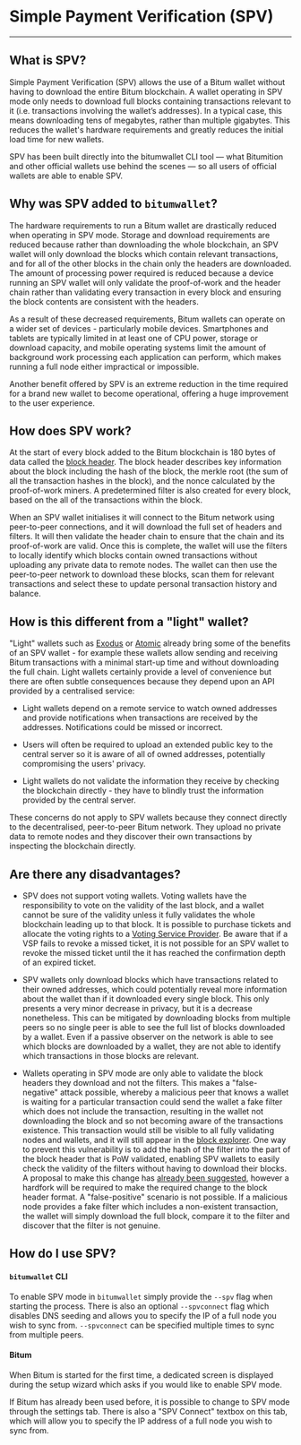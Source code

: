 # Simple Payment Verification (SPV)

---

## What is SPV?

Simple Payment Verification (SPV) allows the use of a Bitum wallet without having to download the entire Bitum blockchain. A wallet operating in SPV mode only needs to download full blocks containing transactions relevant to it (i.e. transactions involving the wallet’s addresses). In a typical case, this means downloading tens of megabytes, rather than multiple gigabytes. This reduces the wallet's hardware requirements and greatly reduces the initial load time for new wallets.

SPV has been built directly into the bitumwallet CLI tool — what Bitumition and other official wallets use behind the scenes — so all users of official wallets are able to enable SPV.

## Why was SPV added to `bitumwallet`?

The hardware requirements to run a Bitum wallet are drastically reduced when operating in SPV mode. Storage and download requirements are reduced because rather than downloading the whole blockchain, an SPV wallet will only download the blocks which contain relevant transactions, and for all of the other blocks in the chain only the headers are downloaded. The amount of processing power required is reduced because a device running an SPV wallet will only validate the proof-of-work and the header chain rather than validating every transaction in every block and ensuring the block contents are consistent with the headers.

As a result of these decreased requirements, Bitum wallets can operate on a wider set of devices - particularly mobile devices. Smartphones and tablets are typically limited in at least one of CPU power, storage or download capacity, and mobile operating systems limit the amount of background work processing each application can perform, which makes running a full node either impractical or impossible.

Another benefit offered by SPV is an extreme reduction in the time required for a brand new wallet to become operational, offering a huge improvement to the user experience.

## How does SPV work?

At the start of every block added to the Bitum blockchain is 180 bytes of data called the [block header](../advanced/block-header-specifications.md). The block header describes key information about the block including the hash of the block, the merkle root (the sum of all the transaction hashes in the block), and the nonce calculated by the proof-of-work miners. A predetermined filter is also created for every block, based on the all of the transactions within the block.

When an SPV wallet initialises it will connect to the Bitum network using peer-to-peer connections, and it will download the full set of headers and filters. It will then validate the header chain to ensure that the chain and its proof-of-work are valid. Once this is complete, the wallet will use the filters to locally identify which blocks contain owned transactions without uploading any private data to remote nodes. The wallet can then use the peer-to-peer network to download these blocks, scan them for relevant transactions and select these to update personal transaction history and balance.

## How is this different from a "light" wallet?

"Light" wallets such as [Exodus](https://www.exodus.io/) or [Atomic](https://atomicwallet.io/) already bring some of the benefits of an SPV wallet - for example these wallets allow sending and receiving Bitum transactions with a minimal start-up time and without downloading the full chain. Light wallets certainly provide a level of convenience but there are often subtle consequences because they depend upon an API provided by a centralised service:

- Light wallets depend on a remote service to watch owned addresses and provide notifications when transactions are received by the addresses. Notifications could be missed or incorrect.

- Users will often be required to upload an extended public key to the central server so it is aware of all of owned addresses, potentially compromising the users' privacy.

- Light wallets do not validate the information they receive by checking the blockchain directly - they have to blindly trust the information provided by the central server.

These concerns do not apply to SPV wallets because they connect directly to the decentralised, peer-to-peer Bitum network. They upload no private data to remote nodes and they discover their own transactions by inspecting the blockchain directly.

## Are there any disadvantages?

- SPV does not support voting wallets. Voting wallets have the responsibility to vote on the validity of the last block, and a wallet cannot be sure of the validity unless it fully validates the whole blockchain leading up to that block. It is possible to purchase tickets and allocate the voting rights to a [Voting Service Provider](../proof-of-stake/how-to-stake.md#pos-using-a-voting-service-provider-vsp). Be aware that if a VSP fails to revoke a missed ticket, it is not possible for an SPV wallet to revoke the missed ticket until the it has reached the confirmation depth of an expired ticket.

- SPV wallets only download blocks which have transactions related to their owned addresses, which could potentially reveal more information about the wallet than if it downloaded every single block. This only presents a very minor decrease in privacy, but it is a decrease nonetheless. This can be mitigated by downloading blocks from multiple peers so no single peer is able to see the full list of blocks downloaded by a wallet. Even if a passive observer on the network is able to see which blocks are downloaded by a wallet, they are not able to identify which transactions in those blocks are relevant.

- Wallets operating in SPV mode are only able to validate the block headers they download and not the filters. This makes a "false-negative" attack possible, whereby a malicious peer that knows a wallet is waiting for a particular transaction could send the wallet a fake filter which does not include the transaction, resulting in the wallet not downloading the block and so not becoming aware of the transactions existence. This transaction would still be visible to all fully validating nodes and wallets, and it will still appear in the [block explorer](../getting-started/using-the-block-explorer.md). One way to prevent this vulnerability is to add the hash of the filter into the part of the block header that is PoW validated, enabling SPV wallets to easily check the validity of the filters without having to download their blocks. A proposal to make this change has [already been suggested](https://github.com/bitum-project/bitumd/issues/971), however a hardfork will be required to make the required change to the block header format.  A "false-positive" scenario is not possible. If a malicious node provides a fake filter which includes a non-existent transaction, the wallet will simply download the full block, compare it to the filter and discover that the filter is not genuine.

## How do I use SPV?

#### `bitumwallet` CLI

To enable SPV mode in `bitumwallet` simply provide the `--spv` flag when starting the process. There is also an optional `--spvconnect` flag which disables DNS seeding and allows you to specify the IP of a full node you wish to sync from. `--spvconnect` can be specified multiple times to sync from multiple peers.

#### Bitum

When Bitum is started for the first time, a dedicated screen is displayed during the setup wizard which asks if you would like to enable SPV mode.

If Bitum has already been used before, it is possible to change to SPV mode through the settings tab. There is also a "SPV Connect" textbox on this tab, which will allow you to specify the IP address of a full node you wish to sync from.
